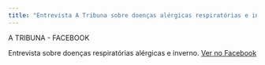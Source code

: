 ```yaml
---
title: "Entrevista A Tribuna sobre doenças alérgicas respiratórias e inverno"
---
```


<p>A TRIBUNA - FACEBOOK</p>
<p>Entrevista sobre doenças respiratórias alérgicas e inverno. <a href="https://www.facebook.com/atribunajornal/videos/1395323177164071/">Ver no Facebook</a></p>
